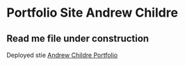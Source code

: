 # Portfolio Site Andrew Childre

## Read me file under construction

Deployed stie [Andrew Childre Portfolio](https://andrewchildre.netlify.app/)
